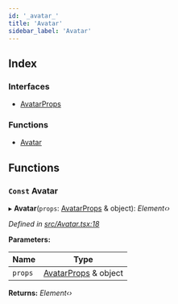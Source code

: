 ```yaml
---
id: '_avatar_'
title: 'Avatar'
sidebar_label: 'Avatar'
---
```


## Index

### Interfaces

- [AvatarProps](../interfaces/_avatar_.avatarprops.md)

### Functions

- [Avatar](_avatar_.md#const-avatar)

## Functions

### `Const` Avatar

▸ **Avatar**(`props`: [AvatarProps](../interfaces/_avatar_.avatarprops.md) & object): _Element‹›_

_Defined in [src/Avatar.tsx:18](https://github.com/tarojsx/ui/blob/v0.11.0/src/Avatar.tsx#L18)_

**Parameters:**

| Name    | Type                                                          |
| ------- | ------------------------------------------------------------- |
| `props` | [AvatarProps](../interfaces/_avatar_.avatarprops.md) & object |

**Returns:** _Element‹›_
